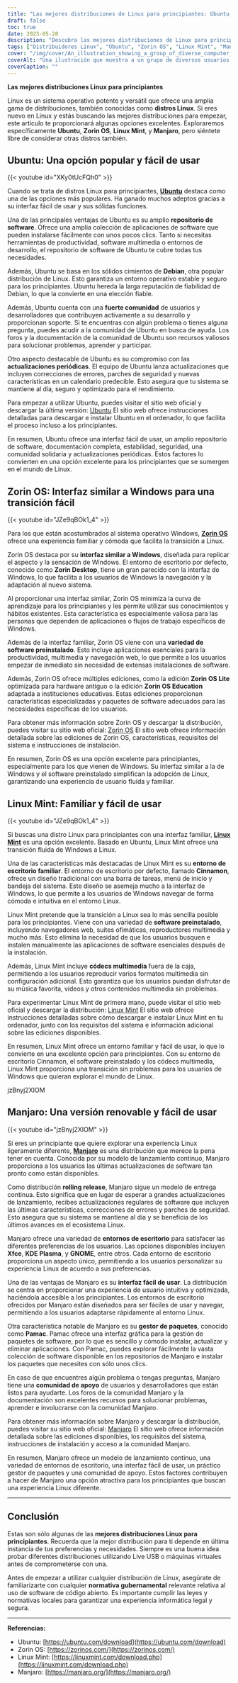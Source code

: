 ```yaml
---
title: "Las mejores distribuciones de Linux para principiantes: Ubuntu, Zorin OS, Mint y Manjaro"
draft: false
toc: true
date: 2023-05-28
description: "Descubra las mejores distribuciones de Linux para principiantes, como Ubuntu, Zorin OS, Linux Mint y Manjaro, que ofrecen interfaces fáciles de usar y un excelente apoyo de la comunidad."
tags: ["Distribuidores Linux", "Ubuntu", "Zorin OS", "Linux Mint", "Manjaro", "principiantes", "interfaz fácil de usar", "compatibilidad de hardware", "apoyo comunitario", "código abierto", "Basado en Debian", "Interfaz similar a Windows", "liberación progresiva", "Entorno de escritorio Cinnamon", "Entorno de escritorio Xfce", "Entorno de escritorio KDE Plasma", "Entorno de escritorio GNOME", "repositorio de software", "documentación exhaustiva", "software preinstalado", "últimas actualizaciones de software", "barra de tareas", "menú de inicio", "bandeja del sistema", "códecs multimedia", "gestor de paquetes", "comunidad solidaria", "normativa gubernamental", "cumplimiento de la legislación", "experiencia en informática segura"]
cover: "/img/cover/An_illustration_showing_a_group_of_diverse_computer_users.png"
coverAlt: "Una ilustración que muestra a un grupo de diversos usuarios de ordenadores utilizando diferentes distribuciones de Linux con sonrisas en sus caras, mostrando la facilidad y la inclusividad de Linux para principiantes"
coverCaption: ""
---
```


**Las mejores distribuciones Linux para principiantes**

Linux es un sistema operativo potente y versátil que ofrece una amplia gama de distribuciones, también conocidas como **distros Linux**. Si eres nuevo en Linux y estás buscando las mejores distribuciones para empezar, este artículo te proporcionará algunas opciones excelentes. Exploraremos específicamente **Ubuntu**, **Zorin OS**, **Linux Mint**, y **Manjaro**, pero siéntete libre de considerar otras distros también.

## Ubuntu: Una opción popular y fácil de usar

{{< youtube id="XKy0tUcFQh0" >}}

Cuando se trata de distros Linux para principiantes, [**Ubuntu**](https://ubuntu.com/download) destaca como una de las opciones más populares. Ha ganado muchos adeptos gracias a su interfaz fácil de usar y sus sólidas funciones.

Una de las principales ventajas de Ubuntu es su amplio **repositorio de software**. Ofrece una amplia colección de aplicaciones de software que pueden instalarse fácilmente con unos pocos clics. Tanto si necesitas herramientas de productividad, software multimedia o entornos de desarrollo, el repositorio de software de Ubuntu te cubre todas tus necesidades.

Además, Ubuntu se basa en los sólidos cimientos de **Debian**, otra popular distribución de Linux. Esto garantiza un entorno operativo estable y seguro para los principiantes. Ubuntu hereda la larga reputación de fiabilidad de Debian, lo que la convierte en una elección fiable.

Además, Ubuntu cuenta con una **fuerte comunidad** de usuarios y desarrolladores que contribuyen activamente a su desarrollo y proporcionan soporte. Si te encuentras con algún problema o tienes alguna pregunta, puedes acudir a la comunidad de Ubuntu en busca de ayuda. Los foros y la documentación de la comunidad de Ubuntu son recursos valiosos para solucionar problemas, aprender y participar.

Otro aspecto destacable de Ubuntu es su compromiso con las **actualizaciones periódicas**. El equipo de Ubuntu lanza actualizaciones que incluyen correcciones de errores, parches de seguridad y nuevas características en un calendario predecible. Esto asegura que tu sistema se mantiene al día, seguro y optimizado para el rendimiento.

Para empezar a utilizar Ubuntu, puedes visitar el sitio web oficial y descargar la última versión: [Ubuntu](https://ubuntu.com/download) El sitio web ofrece instrucciones detalladas para descargar e instalar Ubuntu en el ordenador, lo que facilita el proceso incluso a los principiantes.

En resumen, Ubuntu ofrece una interfaz fácil de usar, un amplio repositorio de software, documentación completa, estabilidad, seguridad, una comunidad solidaria y actualizaciones periódicas. Estos factores lo convierten en una opción excelente para los principiantes que se sumergen en el mundo de Linux.

## Zorin OS: Interfaz similar a Windows para una transición fácil

{{< youtube id="JZe9qBOk1_4" >}}

Para los que están acostumbrados al sistema operativo Windows, [**Zorin OS**](https://zorinos.com/) ofrece una experiencia familiar y cómoda que facilita la transición a Linux.

Zorin OS destaca por su **interfaz similar a Windows**, diseñada para replicar el aspecto y la sensación de Windows. El entorno de escritorio por defecto, conocido como **Zorin Desktop**, tiene un gran parecido con la interfaz de Windows, lo que facilita a los usuarios de Windows la navegación y la adaptación al nuevo sistema.

Al proporcionar una interfaz similar, Zorin OS minimiza la curva de aprendizaje para los principiantes y les permite utilizar sus conocimientos y hábitos existentes. Esta característica es especialmente valiosa para las personas que dependen de aplicaciones o flujos de trabajo específicos de Windows.

Además de la interfaz familiar, Zorin OS viene con una **variedad de software preinstalado**. Esto incluye aplicaciones esenciales para la productividad, multimedia y navegación web, lo que permite a los usuarios empezar de inmediato sin necesidad de extensas instalaciones de software.

Además, Zorin OS ofrece múltiples ediciones, como la edición **Zorin OS Lite** optimizada para hardware antiguo o la edición **Zorin OS Education** adaptada a instituciones educativas. Estas ediciones proporcionan características especializadas y paquetes de software adecuados para las necesidades específicas de los usuarios.

Para obtener más información sobre Zorin OS y descargar la distribución, puedes visitar su sitio web oficial: [Zorin OS](https://zorinos.com/) El sitio web ofrece información detallada sobre las ediciones de Zorin OS, características, requisitos del sistema e instrucciones de instalación.

En resumen, Zorin OS es una opción excelente para principiantes, especialmente para los que vienen de Windows. Su interfaz similar a la de Windows y el software preinstalado simplifican la adopción de Linux, garantizando una experiencia de usuario fluida y familiar.

## Linux Mint: Familiar y fácil de usar

{{< youtube id="JZe9qBOk1_4" >}}

Si buscas una distro Linux para principiantes con una interfaz familiar, [**Linux Mint**](https://linuxmint.com/download.php) es una opción excelente. Basado en Ubuntu, Linux Mint ofrece una transición fluida de Windows a Linux.

Una de las características más destacadas de Linux Mint es su **entorno de escritorio familiar**. El entorno de escritorio por defecto, llamado **Cinnamon**, ofrece un diseño tradicional con una barra de tareas, menú de inicio y bandeja del sistema. Este diseño se asemeja mucho a la interfaz de Windows, lo que permite a los usuarios de Windows navegar de forma cómoda e intuitiva en el entorno Linux.

Linux Mint pretende que la transición a Linux sea lo más sencilla posible para los principiantes. Viene con una variedad de **software preinstalado**, incluyendo navegadores web, suites ofimáticas, reproductores multimedia y mucho más. Esto elimina la necesidad de que los usuarios busquen e instalen manualmente las aplicaciones de software esenciales después de la instalación.

Además, Linux Mint incluye **códecs multimedia** fuera de la caja, permitiendo a los usuarios reproducir varios formatos multimedia sin configuración adicional. Esto garantiza que los usuarios puedan disfrutar de su música favorita, vídeos y otros contenidos multimedia sin problemas.

Para experimentar Linux Mint de primera mano, puede visitar el sitio web oficial y descargar la distribución: [Linux Mint](https://linuxmint.com/download.php) El sitio web ofrece instrucciones detalladas sobre cómo descargar e instalar Linux Mint en tu ordenador, junto con los requisitos del sistema e información adicional sobre las ediciones disponibles.

En resumen, Linux Mint ofrece un entorno familiar y fácil de usar, lo que lo convierte en una excelente opción para principiantes. Con su entorno de escritorio Cinnamon, el software preinstalado y los códecs multimedia, Linux Mint proporciona una transición sin problemas para los usuarios de Windows que quieran explorar el mundo de Linux.

jzBnyj2XIOM

## Manjaro: Una versión renovable y fácil de usar

{{< youtube id="jzBnyj2XIOM" >}}

Si eres un principiante que quiere explorar una experiencia Linux ligeramente diferente, [**Manjaro**](https://manjaro.org/) es una distribución que merece la pena tener en cuenta. Conocida por su modelo de lanzamiento continuo, Manjaro proporciona a los usuarios las últimas actualizaciones de software tan pronto como están disponibles.

Como distribución **rolling release**, Manjaro sigue un modelo de entrega continua. Esto significa que en lugar de esperar a grandes actualizaciones de lanzamiento, recibes actualizaciones regulares de software que incluyen las últimas características, correcciones de errores y parches de seguridad. Esto asegura que su sistema se mantiene al día y se beneficia de los últimos avances en el ecosistema Linux.

Manjaro ofrece una variedad de **entornos de escritorio** para satisfacer las diferentes preferencias de los usuarios. Las opciones disponibles incluyen **Xfce**, **KDE Plasma**, y **GNOME**, entre otros. Cada entorno de escritorio proporciona un aspecto único, permitiendo a los usuarios personalizar su experiencia Linux de acuerdo a sus preferencias.

Una de las ventajas de Manjaro es su **interfaz fácil de usar**. La distribución se centra en proporcionar una experiencia de usuario intuitiva y optimizada, haciéndola accesible a los principiantes. Los entornos de escritorio ofrecidos por Manjaro están diseñados para ser fáciles de usar y navegar, permitiendo a los usuarios adaptarse rápidamente al entorno Linux.

Otra característica notable de Manjaro es su **gestor de paquetes**, conocido como **Pamac**. Pamac ofrece una interfaz gráfica para la gestión de paquetes de software, por lo que es sencillo y cómodo instalar, actualizar y eliminar aplicaciones. Con Pamac, puedes explorar fácilmente la vasta colección de software disponible en los repositorios de Manjaro e instalar los paquetes que necesites con sólo unos clics.

En caso de que encuentres algún problema o tengas preguntas, Manjaro tiene una **comunidad de apoyo** de usuarios y desarrolladores que están listos para ayudarte. Los foros de la comunidad Manjaro y la documentación son excelentes recursos para solucionar problemas, aprender e involucrarse con la comunidad Manjaro.

Para obtener más información sobre Manjaro y descargar la distribución, puedes visitar su sitio web oficial: [Manjaro](https://manjaro.org/) El sitio web ofrece información detallada sobre las ediciones disponibles, los requisitos del sistema, instrucciones de instalación y acceso a la comunidad Manjaro.

En resumen, Manjaro ofrece un modelo de lanzamiento continuo, una variedad de entornos de escritorio, una interfaz fácil de usar, un práctico gestor de paquetes y una comunidad de apoyo. Estos factores contribuyen a hacer de Manjaro una opción atractiva para los principiantes que buscan una experiencia Linux diferente.

______

## Conclusión

Estas son sólo algunas de las **mejores distribuciones Linux para principiantes**. Recuerda que la mejor distribución para ti depende en última instancia de tus preferencias y necesidades. Siempre es una buena idea probar diferentes distribuciones utilizando Live USB o máquinas virtuales antes de comprometerse con una.

Antes de empezar a utilizar cualquier distribución de Linux, asegúrate de familiarizarte con cualquier **normativa gubernamental** relevante relativa al uso de software de código abierto. Es importante cumplir las leyes y normativas locales para garantizar una experiencia informática legal y segura.

______

**Referencias:**

- Ubuntu: [https://ubuntu.com/download](https://ubuntu.com/download)
- Zorin OS: [https://zorinos.com/](https://zorinos.com/)
- Linux Mint: [https://linuxmint.com/download.php](https://linuxmint.com/download.php)
- Manjaro: [https://manjaro.org/](https://manjaro.org/)